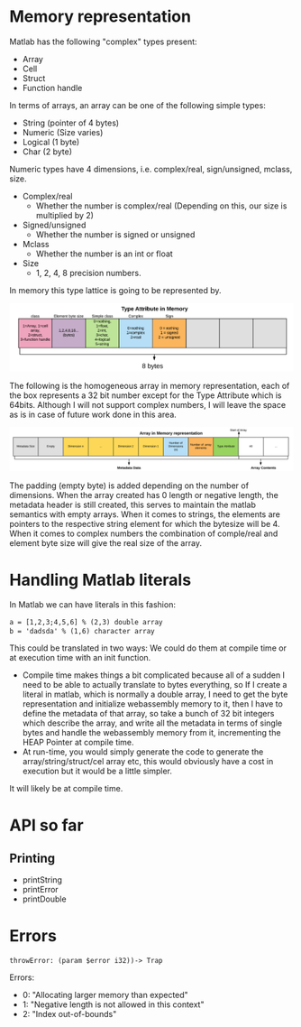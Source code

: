 # Memory representation

Matlab has the following "complex" types present:
- Array
- Cell 
- Struct
- Function handle

In terms of arrays, an array can be one of the following simple types:
- String (pointer of 4 bytes)
- Numeric (Size varies)
- Logical (1 byte)
- Char (2 byte)

Numeric types have 4 dimensions, i.e. 
complex/real, sign/unsigned, mclass, size.
- Complex/real
    - Whether the number is complex/real (Depending on this, our size is multiplied by 2)
- Signed/unsigned
    - Whether the number is signed or unsigned
- Mclass
    - Whether the number is an int or float
- Size
    - 1, 2, 4, 8 precision numbers.

In memory this type lattice is going to be represented by.

![alt text][logo]

The following is the homogeneous array in memory representation, each of the box represents a 32 bit number except for the Type Attribute which is 64bits. Although I will not support complex numbers, I will leave the space as is in case of future work done in this area.


![array memory][array_memory]

[logo]: ./images/type_attribute.png "Type Attribute"
[array_memory]: ./images/array_memory.png "Array Memory"

The padding (empty byte) is added depending on the number of dimensions.
When the array created has 0 length or negative length, the metadata header is still created, this serves to maintain the matlab semantics with empty arrays.
When it comes to strings, the elements are pointers to the respective string element for which the bytesize will be 4.
When it comes to complex numbers the combination of comple/real and element byte size will give the real size of the array.


# Handling Matlab literals

In Matlab we can have literals in this fashion:

``` 
a = [1,2,3;4,5,6] % (2,3) double array
b = 'dadsda' % (1,6) character array
```
This could be translated in two ways:
We could do them at compile time or at execution time with an init function. 
-   Compile time makes things a bit complicated because all of a sudden I need to be able to actually translate to bytes everything, so If I create a literal in matlab, which is normally a double array, I need to get the byte representation and initialize webassembly memory to it,  then I have to define the metadata of that array, so take a bunch of 32 bit integers which describe the array, and write all the metadata in terms of single bytes and handle the webassembly memory from it, incrementing the HEAP Pointer at compile time. 
- At run-time, you would simply generate the code to generate the array/string/struct/cel array etc, this would obviously have a cost in execution but it would be a little simpler.

It will likely be at compile time.
# API so far

## Printing
- printString
- printError
- printDouble

# Errors

    throwError: (param $error i32))-> Trap

Errors:
- 0: "Allocating larger memory than expected"
- 1: "Negative length is not allowed in this context"
- 2: "Index out-of-bounds"

